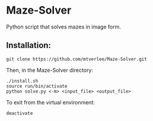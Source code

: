 # Maze-Solver
Python script that solves mazes in image form.

## Installation:
```
git clone https://github.com/mtverlee/Maze-Solver.git
```

Then, in the Maze-Solver directory:
```
./install.sh
source run/bin/activate
python solve.py <-m> <input_file> <output_file>
```

To exit from the virtual environment:
```
deactivate
```
